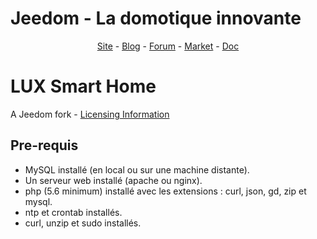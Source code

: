 
# Jeedom - La domotique innovante #
<p align="center">
<a href="https://www.jeedom.com/site">Site</a>  -
<a href="https://www.jeedom.com/blog">Blog</a>  -
<a href="https://www.jeedom.com/forum">Forum</a>  -
<a href="https://www.jeedom.com/market">Market</a>  -
<a href="https://www.jeedom.com/doc">Doc</a>
</p>

# LUX Smart Home
A Jeedom fork - <a href="LICENSE">Licensing Information</a>

## Pre-requis
- MySQL installé (en local ou sur une machine distante).
- Un serveur web installé (apache ou nginx).
- php (5.6 minimum) installé avec les extensions : curl, json, gd, zip et mysql.
- ntp et crontab installés.
- curl, unzip et sudo installés.


